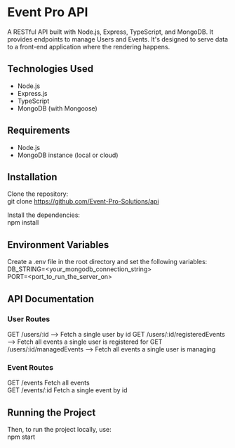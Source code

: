 # Event Pro API
A RESTful API built with Node.js, Express, TypeScript, and MongoDB. It provides endpoints to manage Users and Events. It's designed to serve data to a front-end application where the rendering happens.

## Technologies Used
- Node.js
- Express.js
- TypeScript
- MongoDB (with Mongoose)

## Requirements
- Node.js
- MongoDB instance (local or cloud)

## Installation
Clone the repository:  
git clone https://github.com/Event-Pro-Solutions/api

Install the dependencies:  
npm install

## Environment Variables
Create a .env file in the root directory and set the following variables:  
DB_STRING=<your_mongodb_connection_string>  
PORT=<port_to_run_the_server_on>

## API Documentation
### User Routes  

<!-- POST   /users           Create a new user   -->
GET    /users/:id  --> Fetch a single user by id
GET    /users/:id/registeredEvents  --> Fetch all events a single user is registered for
GET    /users/:id/managedEvents  --> Fetch all events a single user is managing

### Event Routes  
GET /events                 Fetch all events  
GET /events/:id       Fetch a single event by id  
<!-- POST /events          Create a new event  
PUT /events/:id       Update an existing event  
DELETE /events/:id    Delete an event   -->

## Running the Project  
Then, to run the project locally, use:  
npm start
